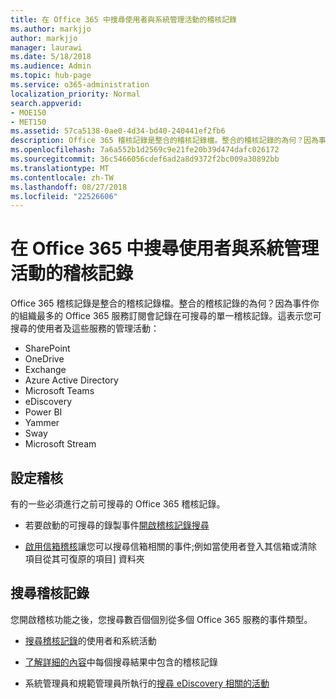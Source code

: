 ```yaml
---
title: 在 Office 365 中搜尋使用者與系統管理活動的稽核記錄
ms.author: markjjo
author: markjjo
manager: laurawi
ms.date: 5/18/2018
ms.audience: Admin
ms.topic: hub-page
ms.service: o365-administration
localization_priority: Normal
search.appverid:
- MOE150
- MET150
ms.assetid: 57ca5138-0ae0-4d34-bd40-240441ef2fb6
description: Office 365 稽核記錄是整合的稽核記錄檔。整合的稽核記錄的為何？因為事件你的組織最多的 Office 365 服務訂閱會記錄在可搜尋的單一稽核記錄。這表示您可搜尋的使用者及這些服務的管理活動：
ms.openlocfilehash: 7a6a552b1d2569c9e21fe20b39d474dafc026172
ms.sourcegitcommit: 36c5466056cdef6ad2a8d9372f2bc009a30892bb
ms.translationtype: MT
ms.contentlocale: zh-TW
ms.lasthandoff: 08/27/2018
ms.locfileid: "22526606"
---
```

# <a name="search-the-audit-log-for-user-and-admin-activity-in-office-365"></a>在 Office 365 中搜尋使用者與系統管理活動的稽核記錄

Office 365 稽核記錄是整合的稽核記錄檔。整合的稽核記錄的為何？因為事件你的組織最多的 Office 365 服務訂閱會記錄在可搜尋的單一稽核記錄。這表示您可搜尋的使用者及這些服務的管理活動： 
  
- SharePoint
- OneDrive
- Exchange
- Azure Active Directory
- Microsoft Teams
- eDiscovery
- Power BI
- Yammer
- Sway
- Microsoft Stream
   
 ## <a name="set-up-auditing"></a>設定稽核
  
有的一些必須進行之前可搜尋的 Office 365 稽核記錄。
  
- 若要啟動的可搜尋的錄製事件[開啟稽核記錄搜尋](turn-audit-log-search-on-or-off.md) 
    
- [啟用信箱稽核](enable-mailbox-auditing.md)讓您可以搜尋信箱相關的事件;例如當使用者登入其信箱或清除項目從其可復原的項目] 資料夾 
    
 ## <a name="search-the-audit-log"></a>搜尋稽核記錄
  
您開啟稽核功能之後，您搜尋數百個個別從多個 Office 365 服務的事件類型。
  
- [搜尋稽核記錄](search-the-audit-log-in-security-and-compliance.md)的使用者和系統活動 
    
- [了解詳細的內容](detailed-properties-in-the-office-365-audit-log.md)中每個搜尋結果中包含的稽核記錄 
    
- 系統管理員和規範管理員所執行的[搜尋 eDiscovery 相關的活動](search-for-ediscovery-activities-in-the-audit-log.md) 

